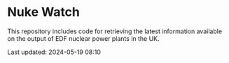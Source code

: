 # Nuke Watch

This repository includes code for retrieving the latest information available on the output of EDF nuclear power plants in the UK.

Last updated: 2024-05-19 08:10